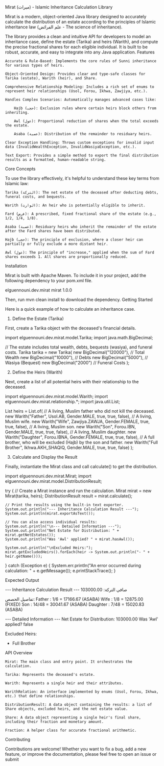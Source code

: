 Mirat (ميراث) - Islamic Inheritance Calculation Library

Mirat is a modern, object-oriented Java library designed to accurately calculate the distribution of an estate according to the principles of Islamic inheritance law (علم الفرائض - The science of inheritance).

The library provides a clean and intuitive API for developers to model an inheritance case, define the estate (Tarika) and heirs (Warith), and compute the precise fractional shares for each eligible individual. It is built to be robust, accurate, and easy to integrate into any Java application.
Features

    Accurate & Rule-Based: Implements the core rules of Sunni inheritance for various types of heirs.

    Object-Oriented Design: Provides clear and type-safe classes for Tarika (estate), Warith (heir), and Share.

    Comprehensive Relationship Modeling: Includes a rich set of enums to represent heir relationships (Usol, Forou, Ikhwa, Zawjiya, etc.).

    Handles Complex Scenarios: Automatically manages advanced cases like:

        Hajb (حجب): Exclusion rules where certain heirs block others from inheriting.

        Awl (عول): Proportional reduction of shares when the total exceeds the estate.

        Asaba (عصبة): Distribution of the remainder to residuary heirs.

    Clear Exception Handling: Throws custom exceptions for invalid input data (InvalidWealthException, InvalidWasiyaException, etc.).

    Text Export: Provides a simple method to export the final distribution results as a formatted, human-readable string.

Core Concepts

To use the library effectively, it's helpful to understand these key terms from Islamic law:

    Tarika (التركة): The net estate of the deceased after deducting debts, funeral costs, and bequests.

    Warith (الوارث): An heir who is potentially eligible to inherit.

    Fard (فرض): A prescribed, fixed fractional share of the estate (e.g., 1/2, 1/4, 1/8).

    Asaba (عصبة): Residuary heirs who inherit the remainder of the estate after the Fard shares have been distributed.

    Hajb (حجب): The principle of exclusion, where a closer heir can partially or fully exclude a more distant heir.

    Awl (عول): The principle of "increase," applied when the sum of Fard shares exceeds 1. All shares are proportionally reduced.

Installation

Mirat is built with Apache Maven. To include it in your project, add the following dependency to your pom.xml file.

<dependency>
    <groupId>elguennouni.dev.mirat</groupId>
    <artifactId>mirat</artifactId>
    <version>1.0.0</version> <!-- Replace with the desired version -->
</dependency>

Then, run mvn clean install to download the dependency.
Getting Started

Here is a quick example of how to calculate an inheritance case.
1. Define the Estate (Tarika)

First, create a Tarika object with the deceased's financial details.

import elguennouni.dev.mirat.model.Tarika;
import java.math.BigDecimal;

// The estate includes total wealth, debts, bequests (wasiya), and funeral costs.
Tarika tarika = new Tarika(
        new BigDecimal("120000"), // Total Wealth
        new BigDecimal("10000"),  // Debts
        new BigDecimal("5000"),   // Wasiya (Bequest)
        new BigDecimal("2000")    // Funeral Costs
);

2. Define the Heirs (Warith)

Next, create a list of all potential heirs with their relationship to the deceased.

import elguennouni.dev.mirat.model.Warith;
import elguennouni.dev.mirat.relationship.*;
import java.util.List;

List<Warith> heirs = List.of(
    // A living, Muslim father who did not kill the deceased.
    new Warith("Father", Usol.AB, Gender.MALE, true, true, false),
    // A living, Muslim wife.
    new Warith("Wife", Zawjiya.ZAWJA, Gender.FEMALE, true, true, false),
    // A living, Muslim son.
    new Warith("Son", Forou.IBN, Gender.MALE, true, true, false),
    // A living, Muslim daughter.
    new Warith("Daughter", Forou.IBNA, Gender.FEMALE, true, true, false),
    // A full brother, who will be excluded (Hajb) by the son and father.
    new Warith("Full Brother", Ikhwa.AKH_SHAQIQ, Gender.MALE, true, true, false)
);

3. Calculate and Display the Result

Finally, instantiate the Mirat class and call calculate() to get the distribution.

import elguennouni.dev.mirat.Mirat;
import elguennouni.dev.mirat.model.DistributionResult;

try {
    // Create a Mirat instance and run the calculation.
    Mirat mirat = new Mirat(tarika, heirs);
    DistributionResult result = mirat.calculate();

    // Print the results using the built-in text exporter.
    System.out.println("--- Inheritance Calculation Result ---");
    System.out.println(mirat.exportAsText());

    // You can also access individual results:
    System.out.println("\n--- Detailed Information ---");
    System.out.println("Net Estate for Distribution: " + mirat.getNetEstates());
    System.out.println("Was 'Awl' applied? " + mirat.hasAwl());

    System.out.println("\nExcluded Heirs:");
    mirat.getExcludedHeirs().forEach(heir -> System.out.println("- " + heir.getName()));

} catch (Exception e) {
    System.err.println("An error occurred during calculation: " + e.getMessage());
    e.printStackTrace();
}

Expected Output

--- Inheritance Calculation Result ---
صافي التركة: 103000.00

تفاصيل الحصص:
Father : 1/6 = 17166.67 (ASABA)
Wife : 1/8 = 12875.00 (FIXED)
Son : 14/48 = 30041.67 (ASABA)
Daughter : 7/48 = 15020.83 (ASABA)

--- Detailed Information ---
Net Estate for Distribution: 103000.00
Was 'Awl' applied? false

Excluded Heirs:
- Full Brother

API Overview

    Mirat: The main class and entry point. It orchestrates the calculation.

    Tarika: Represents the deceased's estate.

    Warith: Represents a single heir and their attributes.

    WarithRelation: An interface implemented by enums (Usol, Forou, Ikhwa, etc.) that define relationships.

    DistributionResult: A data object containing the results: a list of Share objects, excluded heirs, and the net estate value.

    Share: A data object representing a single heir's final share, including their fraction and monetary amount.

    Fraction: A helper class for accurate fractional arithmetic.

Contributing

Contributions are welcome! Whether you want to fix a bug, add a new feature, or improve the documentation, please feel free to open an issue or submit
